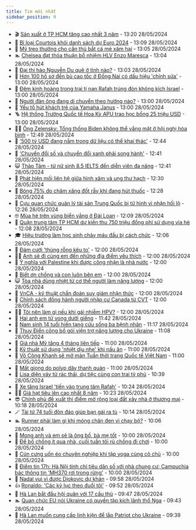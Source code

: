 ```yaml
---
title: Tim mới nhất
sidebar_position: 9
---
```


<!-- vnexpress-tin-moi-nhat:START -->
- 🎬 [Sản xuất ở TP HCM tăng cao nhất 3 năm](https://vnexpress.net/san-xuat-o-tp-hcm-tang-cao-nhat-3-nam-4751609.html) - 13:20 28/05/2024
- 🐎 [Bỉ loại Courtois khỏi danh sách dự Euro 2024](https://vnexpress.net/bi-loai-courtois-khoi-danh-sach-du-euro-2024-4751629.html) - 13:09 28/05/2024
- 🦍 [Mỹ treo thưởng cho cần thủ bắt cá mè xâm hại](https://vnexpress.net/my-treo-thuong-cho-can-thu-bat-ca-me-xam-hai-4751303.html) - 13:05 28/05/2024
- 🏊 [Chelsea đạt thỏa thuận bổ nhiệm HLV Enzo Maresca](https://vnexpress.net/chelsea-dat-thoa-thuan-bo-nhiem-hlv-enzo-maresca-4751627.html) - 13:04 28/05/2024
- 🎊 [Đại thi hào Nguyễn Du quê ở tỉnh nào?](https://vnexpress.net/dai-thi-hao-nguyen-du-que-o-tinh-nao-4751565.html) - 13:03 28/05/2024
- 🎃 [Hơn 100 hồ sơ đền bù cao tốc ở Đồng Nai có dấu hiệu &#39;chỉnh sửa&#39;](https://vnexpress.net/hon-100-ho-so-den-bu-cao-toc-o-dong-nai-co-dau-hieu-chinh-sua-4751490.html) - 13:00 28/05/2024
- 🧰 [Đêm kinh hoàng trong trại tị nạn Rafah trúng đòn không kích Israel](https://vnexpress.net/dem-kinh-hoang-trong-trai-ti-nan-rafah-trung-don-khong-kich-israel-4751407.html) - 13:00 28/05/2024
- 🔭 [Người đàn ông đang di chuyển theo hướng nào?](https://vnexpress.net/nguoi-dan-ong-dang-di-chuyen-theo-huong-nao-4750054.html) - 13:00 28/05/2024
- 🫶 [Yếu tố hút khách trẻ của Yamaha Janus](https://vnexpress.net/yeu-to-hut-khach-tre-cua-yamaha-janus-4751613.html) - 13:00 28/05/2024
- 🪜 [Hệ thống Trường Quốc tế Hoa Kỳ APU trao học bổng 25 triệu USD](https://vnexpress.net/he-thong-truong-quoc-te-hoa-ky-apu-trao-hoc-bong-25-trieu-usd-4751086.html) - 13:00 28/05/2024
- 👨‍🏫 [Ông Zelensky: Tổng thống Biden không thể vắng mặt ở hội nghị hòa bình](https://vnexpress.net/ong-zelensky-tong-thong-biden-khong-the-vang-mat-o-hoi-nghi-hoa-binh-4751623.html) - 12:49 28/05/2024
- 🎊 [&#39;500 tỷ USD đang nằm trong dữ liệu có thể khai thác&#39;](https://vnexpress.net/500-ty-usd-dang-nam-trong-du-lieu-co-the-khai-thac-4751553.html) - 12:44 28/05/2024
- 🎊 [&#39;Chuyển đổi số và chuyển đổi xanh phải song hành&#39;](https://vnexpress.net/chuyen-doi-so-va-chuyen-doi-xanh-phai-song-hanh-4751571.html) - 12:41 28/05/2024
- 😺 [Thảo Tâm - từ nữ sinh 8.5 IELTS đến diễn viên đa năng](https://vnexpress.net/thao-tam-tu-nu-sinh-8-5-ielts-den-dien-vien-da-nang-4750445.html) - 12:41 28/05/2024
- 🐘 [Phát hiện mối liên hệ giữa hình xăm và ung thư hạch](https://vnexpress.net/phat-hien-moi-lien-he-giua-hinh-xam-va-ung-thu-hach-4751521.html) - 12:30 28/05/2024
- 🌁 [Bỏng 75% do châm xăng đốt rẫy khi đang hút thuốc](https://vnexpress.net/bong-75-do-cham-xang-dot-ray-khi-dang-hut-thuoc-4751626.html) - 12:28 28/05/2024
- 🐲 [Cựu quan chức quản lý tài sản Trung Quốc bị tử hình vì nhận hối lộ](https://vnexpress.net/cuu-quan-chuc-quan-ly-tai-san-trung-quoc-bi-tu-hinh-vi-nhan-hoi-lo-4751615.html) - 12:26 28/05/2024
- 🤓 [Mùa hè trên vùng biển vắng ở Đài Loan](https://vnexpress.net/mua-he-tren-vung-bien-vang-o-dai-loan-4747414.html) - 12:09 28/05/2024
- 💪 [Quận trung tâm TP HCM dự kiến thu 750 triệu đồng phí sử dụng vỉa hè](https://vnexpress.net/quan-trung-tam-tp-hcm-du-kien-thu-750-trieu-dong-phi-su-dung-via-he-4751622.html) - 12:08 28/05/2024
- 🎓 [Hiệu trưởng làm học sinh chảy máu đầu bị cách chức](https://vnexpress.net/hieu-truong-lam-hoc-sinh-chay-mau-dau-bi-cach-chuc-4751614.html) - 12:06 28/05/2024
- 🫣 [Đám cưới &#39;thùng rỗng kêu to&#39;](https://vnexpress.net/dam-cuoi-thung-rong-keu-to-4751534.html) - 12:00 28/05/2024
- 🧑‍💻 [Anh sẽ đi cùng em đến những địa điểm yêu thích](https://vnexpress.net/anh-se-di-cung-em-den-nhung-dia-diem-yeu-thich-4751508.html) - 12:00 28/05/2024
- 🐲 [Ý nghĩa với Palestine khi được công nhận là nhà nước](https://vnexpress.net/y-nghia-voi-palestine-khi-duoc-cong-nhan-la-nha-nuoc-4751473.html) - 12:00 28/05/2024
- 🌝 [Biết ơn chồng và con luôn bên em](https://vnexpress.net/biet-on-chong-va-con-luon-ben-em-4751377.html) - 12:00 28/05/2024
- 😺 [Tòa nhà dùng nhiệt từ cơ thể người làm năng lượng](https://vnexpress.net/toa-nha-dung-nhiet-tu-co-the-nguoi-lam-nang-luong-4751285.html) - 12:00 28/05/2024
- 🐎 [VnCA - kỹ thuật chẩn đoán suy giảm nhận thức](https://vnexpress.net/vnca-ky-thuat-chan-doan-suy-giam-nhan-thuc-4751589.html) - 12:00 28/05/2024
- 🎡 [Chính sách đồng hành người nhập cư Canada từ CVT](https://vnexpress.net/chinh-sach-dong-hanh-nguoi-nhap-cu-canada-tu-cvt-4751435.html) - 12:00 28/05/2024
- 👨‍🏫 [Tôi nên làm gì nếu khi gái nhiễm HPV?](https://vnexpress.net/toi-nen-lam-gi-neu-khi-gai-nhiem-hpv-4751315.html) - 12:00 28/05/2024
- 🦆 [Hai anh em tử vong dưới giếng](https://vnexpress.net/hai-anh-em-tu-vong-duoi-gieng-4751605.html) - 11:42 28/05/2024
- 🚦 [Nam sinh 14 tuổi hiến tạng cứu sống ba bệnh nhân](https://vnexpress.net/nam-sinh-14-tuoi-hien-tang-cuu-song-ba-benh-nhan-4751536.html) - 11:17 28/05/2024
- 💫 [Thụy Điển công bố gói viện trợ năng lượng cho Ukraine](https://vnexpress.net/thuy-dien-cong-bo-goi-vien-tro-nang-luong-cho-ukraine-4751612.html) - 11:08 28/05/2024
- 🎉 [Giá nhà Mỹ tăng 4 tháng liên tiếp](https://vnexpress.net/gia-nha-my-tang-4-thang-lien-tiep-4751568.html) - 11:00 28/05/2024
- 🌋 [Kỹ thuật sử dụng &#39;nhiệt dịu nhẹ&#39; khi nấu ăn](https://vnexpress.net/ky-thuat-su-dung-nhiet-diu-nhe-khi-nau-an-4749825.html) - 11:00 28/05/2024
- 🤖 [Võ Công Khanh sẽ mở màn Tuần thời trang Quốc tế Việt Nam](https://vnexpress.net/vo-cong-khanh-se-mo-man-tuan-thoi-trang-quoc-te-viet-nam-4751522.html) - 11:00 28/05/2024
- 🦏 [Mất giọng do polyp dây thanh quản](https://vnexpress.net/mat-giong-do-polyp-day-thanh-quan-4751454.html) - 11:00 28/05/2024
- 🦩 [Lisa diện váy từ rác thải, dự tiệc cùng con trai tỷ phú](https://vnexpress.net/lisa-dien-vay-tu-rac-thai-du-tiec-cung-con-trai-ty-phu-4751599.html) - 10:39 28/05/2024
- 👺 [Xe tăng Israel &#39;tiến vào trung tâm Rafah&#39;](https://vnexpress.net/xe-tang-israel-tien-vao-trung-tam-rafah-4751566.html) - 10:24 28/05/2024
- 🧑‍🏫 [Giá hạt tiêu lên cao nhất 8 năm](https://vnexpress.net/gia-hat-tieu-len-cao-nhat-8-nam-4751533.html) - 10:23 28/05/2024
- 😎 [Chính phủ đề xuất thí điểm mở rộng loại đất xây nhà ở thương mại](https://vnexpress.net/chinh-phu-de-xuat-thi-diem-mo-rong-loai-dat-xay-nha-o-thuong-mai-4751546.html) - 10:18 28/05/2024
- 🪄 [Tài tử 74 tuổi đôn đáo giúp bạn gái ra tù](https://vnexpress.net/tai-tu-74-tuoi-don-dao-giup-ban-gai-ra-tu-4751570.html) - 10:14 28/05/2024
- 🏊 [Runner phải làm gì khi móng chân đen vì chạy bộ?](https://vnexpress.net/runner-phai-lam-gi-khi-mong-chan-den-vi-chay-bo-4751477.html) - 10:06 28/05/2024
- 💃 [Mong anh và em sẽ là ông bố, bà mẹ tốt](https://vnexpress.net/mong-anh-va-em-se-la-ong-bo-ba-me-tot-4751507.html) - 10:00 28/05/2024
- 🦆 [Để bố chồng ít qua nhà, cuối tuần tôi rủ chồng đi chơi](https://vnexpress.net/de-bo-chong-it-qua-nha-cuoi-tuan-toi-ru-chong-di-choi-4751234.html) - 10:00 28/05/2024
- 🎊 [Cún cưng uốn éo chuyên nghiệp khi tập yoga cùng cô chủ](https://vnexpress.net/cun-cung-uon-eo-chuyen-nghiep-khi-tap-yoga-cung-co-chu-4750978.html) - 10:00 28/05/2024
- 👺 [Điểm tin 17h: Hà Nội tính chỉ tiêu dân số với nhà chung cư; Campuchia bác thông tin &#39;MH370 rơi trong rừng&#39;](https://vnexpress.net/diem-tin-17h-ha-noi-tinh-chi-tieu-dan-so-voi-nha-chung-cu-campuchia-bac-thong-tin-mh370-roi-trong-rung-4751598.html) - 10:00 28/05/2024
- 🎡 [Nadal vui vì được Djokovic dự khán](https://vnexpress.net/nadal-vui-vi-duoc-djokovic-du-khan-4751585.html) - 09:58 28/05/2024
- 👍 [Ronaldo: &#39;Các kỷ lục theo đuổi tôi&#39;](https://vnexpress.net/ronaldo-cac-ky-luc-theo-duoi-toi-4751525.html) - 09:52 28/05/2024
- 🐎 [Hà Lan bắt đầu hội quân với 17 cầu thủ](https://vnexpress.net/ha-lan-bat-dau-hoi-quan-voi-17-cau-thu-4751467.html) - 09:47 28/05/2024
- 🏊 [Quan chức EU nói Ukraine có quyền tập kích lãnh thổ Nga](https://vnexpress.net/quan-chuc-eu-noi-ukraine-co-quyen-tap-kich-lanh-tho-nga-4751516.html) - 09:43 28/05/2024
- 🦩 [Hà Lan muốn cung cấp linh kiện để lắp Patriot cho Ukraine](https://vnexpress.net/ha-lan-muon-cung-cap-linh-kien-de-lap-patriot-cho-ukraine-4751545.html) - 09:39 28/05/2024<!-- vnexpress-tin-moi-nhat:END -->
